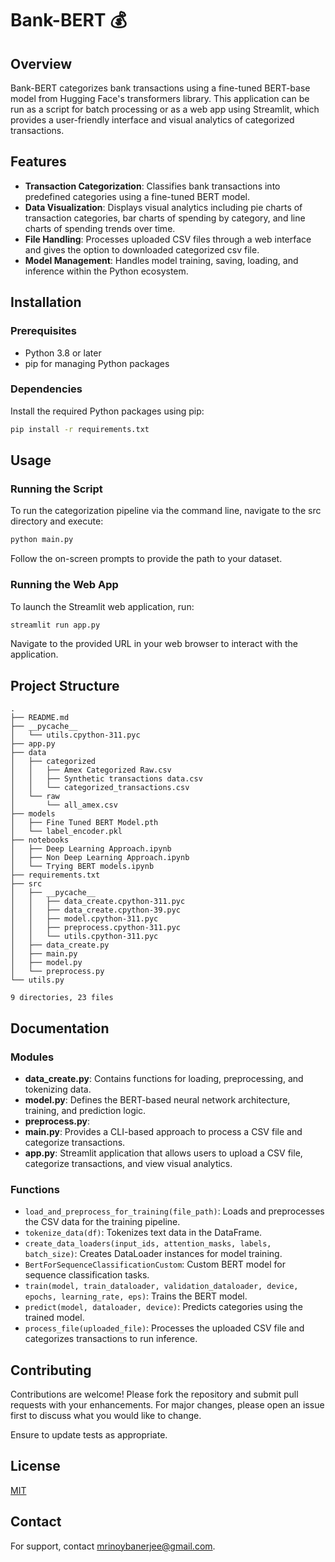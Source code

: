 # Bank-BERT 💰

## Overview
Bank-BERT categorizes bank transactions using a fine-tuned BERT-base model from Hugging Face's transformers library. This application can be run as a script for batch processing or as a web app using Streamlit, which provides a user-friendly interface and visual analytics of categorized transactions.

## Features
- **Transaction Categorization**: Classifies bank transactions into predefined categories using a fine-tuned BERT model.
- **Data Visualization**: Displays visual analytics including pie charts of transaction categories, bar charts of spending by category, and line charts of spending trends over time.
- **File Handling**: Processes uploaded CSV files through a web interface and gives the option to downloaded categorized csv file.
- **Model Management**: Handles model training, saving, loading, and inference within the Python ecosystem.

## Installation

### Prerequisites
- Python 3.8 or later
- pip for managing Python packages

### Dependencies
Install the required Python packages using pip:

```bash
pip install -r requirements.txt
```

## Usage

### Running the Script
To run the categorization pipeline via the command line, navigate to the src directory and execute:

```bash
python main.py
```
Follow the on-screen prompts to provide the path to your dataset.

### Running the Web App
To launch the Streamlit web application, run:
```bash
streamlit run app.py
```
Navigate to the provided URL in your web browser to interact with the application.

## Project Structure
```plaintext
.
├── README.md
├── __pycache__
│   └── utils.cpython-311.pyc
├── app.py
├── data
│   ├── categorized
│   │   ├── Amex Categorized Raw.csv
│   │   ├── Synthetic transactions data.csv
│   │   └── categorized_transactions.csv
│   └── raw
│       └── all_amex.csv
├── models
│   ├── Fine Tuned BERT Model.pth
│   └── label_encoder.pkl
├── notebooks
│   ├── Deep Learning Approach.ipynb
│   ├── Non Deep Learning Approach.ipynb
│   └── Trying BERT models.ipynb
├── requirements.txt
├── src
│   ├── __pycache__
│   │   ├── data_create.cpython-311.pyc
│   │   ├── data_create.cpython-39.pyc
│   │   ├── model.cpython-311.pyc
│   │   ├── preprocess.cpython-311.pyc
│   │   └── utils.cpython-311.pyc
│   ├── data_create.py
│   ├── main.py
│   ├── model.py
│   └── preprocess.py
└── utils.py

9 directories, 23 files
```

## Documentation

### Modules
- **data_create.py**: Contains functions for loading, preprocessing, and tokenizing data.
- **model.py**: Defines the BERT-based neural network architecture, training, and prediction logic.
- **preprocess.py**: 
- **main.py**: Provides a CLI-based approach to process a CSV file and categorize transactions.
- **app.py**: Streamlit application that allows users to upload a CSV file, categorize transactions, and view visual analytics.

### Functions
- `load_and_preprocess_for_training(file_path)`: Loads and preprocesses the CSV data for the training pipeline.
- `tokenize_data(df)`: Tokenizes text data in the DataFrame.
- `create_data_loaders(input_ids, attention_masks, labels, batch_size)`: Creates DataLoader instances for model training.
- `BertForSequenceClassificationCustom`: Custom BERT model for sequence classification tasks.
- `train(model, train_dataloader, validation_dataloader, device, epochs, learning_rate, eps)`: Trains the BERT model.
- `predict(model, dataloader, device)`: Predicts categories using the trained model.
- `process_file(uploaded_file)`: Processes the uploaded CSV file and categorizes transactions to run inference.

## Contributing
Contributions are welcome! Please fork the repository and submit pull requests with your enhancements. For major changes, please open an issue first to discuss what you would like to change.

Ensure to update tests as appropriate.

## License
[MIT](https://choosealicense.com/licenses/mit/)

## Contact
For support, contact [mrinoybanerjee@gmail.com](mailto:mrinoybanerjee@gmail.com).